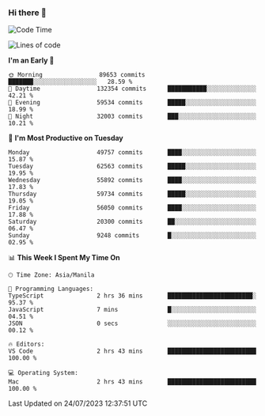 ### Hi there 👋

<!--START_SECTION:waka-->
![Code Time](http://img.shields.io/badge/Code%20Time-4%2C168%20hrs%2046%20mins-blue)

![Lines of code](https://img.shields.io/badge/From%20Hello%20World%20I%27ve%20Written-114.4%20million%20lines%20of%20code-blue)

**I'm an Early 🐤** 

```text
🌞 Morning                89653 commits       ███████░░░░░░░░░░░░░░░░░░   28.59 % 
🌆 Daytime                132354 commits      ███████████░░░░░░░░░░░░░░   42.21 % 
🌃 Evening                59534 commits       █████░░░░░░░░░░░░░░░░░░░░   18.99 % 
🌙 Night                  32003 commits       ███░░░░░░░░░░░░░░░░░░░░░░   10.21 % 
```
📅 **I'm Most Productive on Tuesday** 

```text
Monday                   49757 commits       ████░░░░░░░░░░░░░░░░░░░░░   15.87 % 
Tuesday                  62563 commits       █████░░░░░░░░░░░░░░░░░░░░   19.95 % 
Wednesday                55892 commits       ████░░░░░░░░░░░░░░░░░░░░░   17.83 % 
Thursday                 59734 commits       █████░░░░░░░░░░░░░░░░░░░░   19.05 % 
Friday                   56050 commits       ████░░░░░░░░░░░░░░░░░░░░░   17.88 % 
Saturday                 20300 commits       ██░░░░░░░░░░░░░░░░░░░░░░░   06.47 % 
Sunday                   9248 commits        █░░░░░░░░░░░░░░░░░░░░░░░░   02.95 % 
```


📊 **This Week I Spent My Time On** 

```text
🕑︎ Time Zone: Asia/Manila

💬 Programming Languages: 
TypeScript               2 hrs 36 mins       ████████████████████████░   95.37 % 
JavaScript               7 mins              █░░░░░░░░░░░░░░░░░░░░░░░░   04.51 % 
JSON                     0 secs              ░░░░░░░░░░░░░░░░░░░░░░░░░   00.12 % 

🔥 Editors: 
VS Code                  2 hrs 43 mins       █████████████████████████   100.00 % 

💻 Operating System: 
Mac                      2 hrs 43 mins       █████████████████████████   100.00 % 
```


 Last Updated on 24/07/2023 12:37:51 UTC
<!--END_SECTION:waka-->


<!--
**rad182/rad182** is a ✨ _special_ ✨ repository because its `README.md` (this file) appears on your GitHub profile.

Here are some ideas to get you started:

- 🔭 I’m currently working on ...
- 🌱 I’m currently learning ...
- 👯 I’m looking to collaborate on ...
- 🤔 I’m looking for help with ...
- 💬 Ask me about ...
- 📫 How to reach me: ...
- 😄 Pronouns: ...
- ⚡ Fun fact: ...
-->
